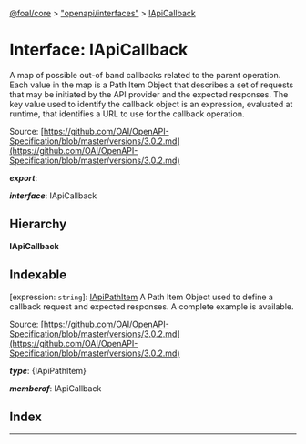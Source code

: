 [@foal/core](../README.md) > ["openapi/interfaces"](../modules/_openapi_interfaces_.md) > [IApiCallback](../interfaces/_openapi_interfaces_.iapicallback.md)

# Interface: IApiCallback

A map of possible out-of band callbacks related to the parent operation. Each value in the map is a Path Item Object that describes a set of requests that may be initiated by the API provider and the expected responses. The key value used to identify the callback object is an expression, evaluated at runtime, that identifies a URL to use for the callback operation.

Source: [https://github.com/OAI/OpenAPI-Specification/blob/master/versions/3.0.2.md](https://github.com/OAI/OpenAPI-Specification/blob/master/versions/3.0.2.md)

*__export__*: 

*__interface__*: IApiCallback

## Hierarchy

**IApiCallback**

## Indexable

\[expression: `string`\]:&nbsp;[IApiPathItem](_openapi_interfaces_.iapipathitem.md)
A Path Item Object used to define a callback request and expected responses. A complete example is available.

Source: [https://github.com/OAI/OpenAPI-Specification/blob/master/versions/3.0.2.md](https://github.com/OAI/OpenAPI-Specification/blob/master/versions/3.0.2.md)

*__type__*: {IApiPathItem}

*__memberof__*: IApiCallback

## Index

---

